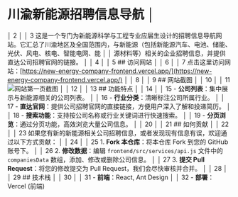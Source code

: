 # 川渝新能源招聘信息导航                                                                                                                                             │
 │     2                                                                                                                                                                      │
 │     3 这是一个专门为新能源科学与工程专业应届生设计的招聘信息导航网站。它汇总了川渝地区及全国范围内，与新能源（包括新能源汽车、电池、储能、光伏、风电、核电、智能电网、能   │
 │       源材料等）相关的企业招聘信息，并提供直达公司招聘官网的链接。                                                                                                         │
 │     4                                                                                                                                                                      │
 │     5 ## 访问网站                                                                                                                                                          │
 │     6                                                                                                                                                                      │
 │     7 点击这里访问网站：[https://new-energy-company-frontend.vercel.app/](https://new-energy-company-frontend.vercel.app/)                                                 │
 │     8                                                                                                                                                                      │
 │     9 ## 网站截图                                                                                                                                                          │
 │    10                                                                                                                                                                      │
 │    11 ![网站第一页截图](https://raw.githubusercontent.com/silyusix/new-energy-company/main/screenshot.png)                                                                 │
 │    12                                                                                                                                                                      │
 │    13 ## 功能特点                                                                                                                                                          │
 │    14                                                                                                                                                                      │
 │    15 - **公司列表**：集中展示与新能源相关的公司列表。                                                                                                                     │
 │    16 - **行业分类**：清晰标注公司所属行业。                                                                                                                               │
 │    17 - **直达官网**：提供公司招聘官网的直接链接，方便用户深入了解和投递简历。                                                                                             │
 │    18 - **搜索功能**：支持按公司名称或行业关键词进行快速搜索。                                                                                                             │
 │    19 - **分页浏览**：通过分页功能，高效浏览大量公司信息。                                                                                                                 │
 │    20                                                                                                                                                                      │
 │    21 ## 如何贡献                                                                                                                                                          │
 │    22                                                                                                                                                                      │
 │    23 如果您有新的新能源相关公司招聘信息，或者发现现有信息有误，欢迎通过以下方式贡献：                                                                                     │
 │    24                                                                                                                                                                      │
 │    25 1.  **Fork 本仓库**：将本仓库 Fork 到您的 GitHub 账号下。                                                                                                            │
 │    26 2.  **修改数据**：编辑 `frontend/src/services/api.js` 文件中的 `companiesData` 数组，添加、修改或删除公司信息。                                                      │
 │    27 3.  **提交 Pull Request**：将您的修改提交为 Pull Request，我们会尽快审核并合并。                                                                                     │
 │    28                                                                                                                                                                      │
 │    29 ## 技术栈                                                                                                                                                            │
 │    30                                                                                                                                                                      │
 │    31 - **前端**：React, Ant Design                                                                                                                                        │
 │    32 - **部署**：Vercel (前端)           
